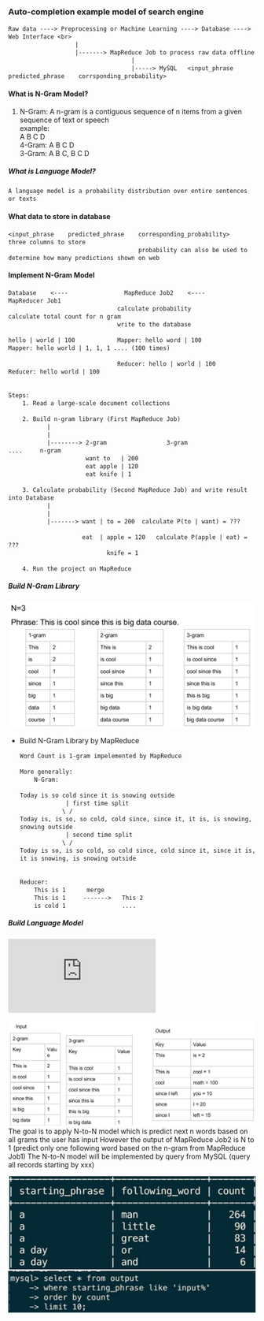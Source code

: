 ### Auto-completion example model of search engine
    Raw data ----> Preprocessing or Machine Learning ----> Database ----> Web Interface <br>
                       |
                       |-------> MapReduce Job to process raw data offline
                                       |
                                       |-----> MySQL   <input_phrase    predicted_phrase    corrsponding_probability>
                                       
#### What is N-Gram Model?
1. N-Gram: A n-gram is a contiguous sequence of n items from a given sequence
           of text or speech<br>
    example:<br>
    A B C D<br>
    4-Gram: A B C D<br>
    3-Gram: A B C, B C D<br>

##### What is Language Model?
    A language model is a probability distribution over entire sentences or texts

#### What data to store in database
    <input_phrase    predicted_phrase    corresponding_probability>   three columns to store
                                         probability can also be used to determine how many predictions shown on web

#### Implement N-Gram Model
    Database    <----                MapReduce Job2    <----          MapReducer Job1
                                   calculate probability            calculate total count for n gram
                                   write to the database 
                        
    hello | world | 100            Mapper: hello word | 100             Mapper: hello world | 1, 1, 1 .... (100 times)   
                       
                                   Reducer: hello | world | 100         Reducer: hello world | 100
                                   
                                   
    Steps:
        1. Read a large-scale document collections
                
        2. Build n-gram library (First MapReduce Job)
               |
               |
               |--------> 2-gram                 3-gram                ....     n-gram
                          want to   | 200
                          eat apple | 120
                          eat knife | 1
               
        3. Calculate probability (Second MapReduce Job) and write result into Database
               |
               |
               |-------> want | to = 200  calculate P(to | want) = ???
                         
                         eat  | apple = 120   calculate P(apple | eat) = ???
                                knife = 1
                        
        4. Run the project on MapReduce

##### Build N-Gram Library
![N-Gram Library](src/auto_completion/N-Gram%20Library.png)

* Build N-Gram Library by MapReduce
    ```
    Word Count is 1-gram impelemented by MapReduce
    
    More generally:
        N-Gram:
        
    Today is so cold since it is snowing outside
                 | first time split
                \ /
    Today is, is so, so cold, cold since, since it, it is, is snowing, snowing outside
                 | second time split
                \ /
    Today is so, is so cold, so cold since, cold since it, since it is, it is snowing, is snowing outside 
    
    
    Reducer:
        This is 1      merge
        This is 1     ------->   This 2
        is cold 1                ....
    
    ```
    
##### Build Language Model
![Language Model](https://latex.codecogs.com/png.latex?p%28word%20%7C%20phrase%29%20%3D%20%5Cfrac%7BCount%28phrase%20&plus;%20word%29%7D%7BCount%28phrase%29%7D)
    
![Build Language Model By MapReduce](src/auto_completion/Build%20Language%20Model.png)
    The goal is to apply N-to-N model which is predict next n words based on all grams the user has input
    However the output of MapReduce Job2 is N to 1 (predict only one following word based on the n-gram from MapReduce Job1)
    The N-to-N model will be implemented by query from MySQL (query all records starting by xxx) 
    
![](src/auto_completion/table%20look%20up.png)
![](src/auto_completion/MySQL%20Query%20Trick.png)
